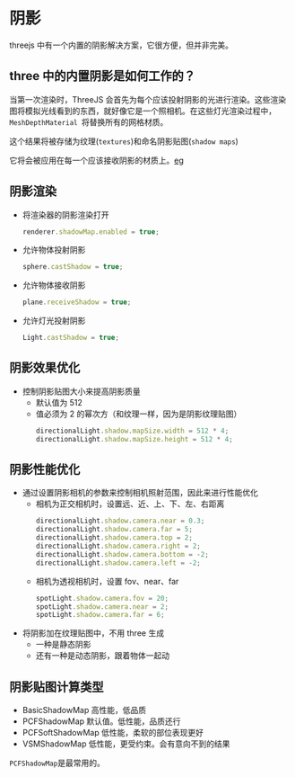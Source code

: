 # 阴影

threejs 中有一个内置的阴影解决方案，它很方便，但并非完美。

## three 中的内置阴影是如何工作的？

当第一次渲染时，ThreeJS 会首先为每个应该投射阴影的光进行渲染。这些渲染图将模拟光线看到的东西，就好像它是一个照相机。在这些灯光渲染过程中，`MeshDepthMaterial `将替换所有的网格材质。

这个结果将被存储为纹理(`textures`)和命名阴影贴图(`shadow maps`)

它将会被应用在每一个应该接收阴影的材质上。[eg](https://threejs.org/examples/webgl_shadowmap_viewer.html)

## 阴影渲染

- 将渲染器的阴影渲染打开

  ```js
  renderer.shadowMap.enabled = true;
  ```

- 允许物体投射阴影

  ```js
  sphere.castShadow = true;
  ```

- 允许物体接收阴影

  ```js
  plane.receiveShadow = true;
  ```

- 允许灯光投射阴影
  ```js
  Light.castShadow = true;
  ```

## 阴影效果优化

- 控制阴影贴图大小来提高阴影质量
  - 默认值为 512
  - 值必须为 2 的幂次方（和纹理一样，因为是阴影纹理贴图）
    ```js
    directionalLight.shadow.mapSize.width = 512 * 4;
    directionalLight.shadow.mapSize.height = 512 * 4;
    ```

## 阴影性能优化

- 通过设置阴影相机的参数来控制相机照射范围，因此来进行性能优化
  - 相机为正交相机时，设置远、近、上、下、左、右距离
    ```js
    directionalLight.shadow.camera.near = 0.3;
    directionalLight.shadow.camera.far = 5;
    directionalLight.shadow.camera.top = 2;
    directionalLight.shadow.camera.right = 2;
    directionalLight.shadow.camera.bottom = -2;
    directionalLight.shadow.camera.left = -2;
    ```
  - 相机为透视相机时，设置 fov、near、far
    ```js
    spotLight.shadow.camera.fov = 20;
    spotLight.shadow.camera.near = 2;
    spotLight.shadow.camera.far = 6;
    ```
- 将阴影加在纹理贴图中，不用 three 生成
  - 一种是静态阴影
  - 还有一种是动态阴影，跟着物体一起动

## 阴影贴图计算类型

- BasicShadowMap 高性能，低品质
- PCFShadowMap 默认值。低性能，品质还行
- PCFSoftShadowMap 低性能，柔软的部位表现更好
- VSMShadowMap 低性能，更受约束。会有意向不到的结果

`PCFShadowMap`是最常用的。
